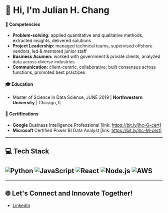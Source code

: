 # 👋 Hi, I'm Julian H. Chang
#### 🧩 Competencies

- **Problem-solving:** applied quantitative and qualitative methods, extracted insights, delivered solutions
- **Project Leadership:** managed technical teams, supervised offshore vendors, led & mentored junior staff
- **Business Acumen:** worked with government & private clients, analyzed data across diverse industries
- **Communication:** client-centric, collaborative; built consensus across functions, promoted best practices

#### 🎓 Education

- Master of Science in Data Science, JUNE 2019   |   **Northwestern University**   |   Chicago, IL

#### 📜 Certifications
- **Google** Business Intelligence Professional [link: https://bit.ly/jhc-G-cert]
- **Microsoft** Certified Power BI Data Analyst [link: https://bit.ly/jhc-M-cert]

---
## 💻 Tech Stack

![Python](https://img.shields.io/badge/-Python-black?style=flat-square&logo=python)
![JavaScript](https://img.shields.io/badge/-JavaScript-black?style=flat-square&logo=javascript)
![React](https://img.shields.io/badge/-React-black?style=flat-square&logo=react)
![Node.js](https://img.shields.io/badge/-Node.js-black?style=flat-square&logo=node.js)
![AWS](https://img.shields.io/badge/-AWS-black?style=flat-square&logo=amazon-aws)
---

---
## 🌐 Let's Connect and Innovate Together!

- [LinkedIn](your-linkedin-url)

